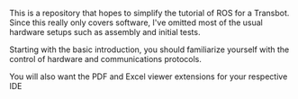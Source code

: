 This is a repository that hopes to simplify the tutorial of ROS for a Transbot. Since this really only covers software, I've omitted most of the usual hardware setups such as assembly and initial tests.

Starting with the basic introduction, you should familiarize yourself with the control of hardware and communications protocols.

You will also want the PDF and Excel viewer extensions for your respective IDE